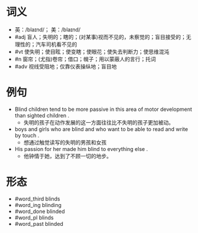 # 词义
- 英：/blaɪnd/； 美：/blaɪnd/
- #adj 盲人；失明的；瞎的；(对某事)视而不见的，未察觉的；盲目接受的；无理性的；汽车司机看不见的
- #vt 使失明；使目眩；使变瞎；使眼花；使失去判断力；使思维混沌
- #n 窗帘；(尤指)卷帘；借口；幌子；用以蒙蔽人的言行；托词
- #adv 视线受阻地；仅靠仪表操纵地；盲目地
# 例句
- Blind children tend to be more passive in this area of motor development than sighted children .
	- 失明的孩子在动作发展的这一方面往往比不失明的孩子更加被动。
- boys and girls who are blind and who want to be able to read and write by touch .
	- 想通过触觉读写的失明的男孩和女孩
- His passion for her made him blind to everything else .
	- 他钟情于她，达到了不顾一切的地步。
# 形态
- #word_third blinds
- #word_ing blinding
- #word_done blinded
- #word_pl blinds
- #word_past blinded
